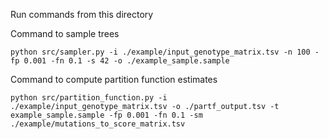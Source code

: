 Run commands from this directory

Command to sample trees

`python src/sampler.py -i ./example/input_genotype_matrix.tsv -n 100 -fp 0.001 -fn 0.1 -s 42 -o ./example_sample.sample`

Command to compute partition function estimates

`python src/partition_function.py -i ./example/input_genotype_matrix.tsv -o ./partf_output.tsv -t example_sample.sample -fp 0.001 -fn 0.1 -sm ./example/mutations_to_score_matrix.tsv`
